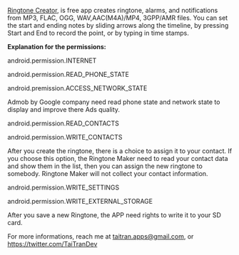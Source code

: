 
[Ringtone Creator](https://play.google.com/store/apps/details?id=com.tai.tran.ringtone), is free app creates ringtone, alarms, and notifications from MP3, FLAC, OGG, WAV,AAC(M4A)/MP4, 3GPP/AMR files. You can set the start and ending notes by sliding arrows along the timeline, by pressing Start and End to record the point, or by typing in time stamps.


**Explanation for the permissions:**

android.permission.INTERNET

android.permission.READ_PHONE_STATE

android.premission.ACCESS_NETWORK_STATE


Admob by Google company need read phone state and network state to display and improve there Ads quality. 

android.permission.READ_CONTACTS

android.permission.WRITE_CONTACTS


After you create the ringtone, there is a choice to assign it to your contact. If you choose this option, the Ringtone Maker need to read your contact data and show them in the list, then you can assign the new ringtone to somebody.
Ringtone Maker will not collect your contact information. 


android.permission.WRITE_SETTINGS

android.permission.WRITE_EXTERNAL_STORAGE


After you save a new Ringtone, the APP need rights to write it to your SD card.




For more informations, reach me at taitran.apps@gmail.com, or https://twitter.com/TaiTranDev

